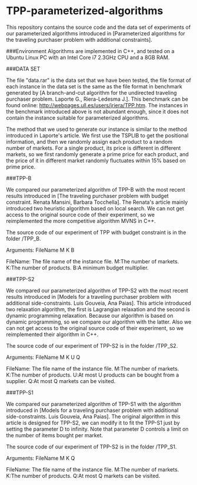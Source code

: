 # TPP-parameterized-algorithms

This repository contains the source code and the data set of experiments of our parameterized algorithms introduced in [Parameterized algorithms for the traveling purchaser problem with additional constraints].

###Environment
Algorithms are implemented in C++, and tested on a Ubuntu Linux PC with an Intel Core i7 2.3GHz CPU and a 8GB RAM.


###DATA SET

The file "data.rar" is the data set that we have been tested, the file format of each instance in the data set is the same as the file format in benchmark generated by [A branch-and-cut algorithm for the undirected traveling purchaser problem. Laporte G., Riera-Ledesma J.]. This benchmark can be found online: http://webpages.ull.es/users/jriera/TPP.htm. The instances in the benchmark introduced above is not abundant enough, since it does not contain the instance suitable for parameterized algorithms.

The method that we used to generate our instance is similar to the method introduced in Laporte's article. We first use the TSPLIB to get the positional information, and then we randomly assign each product to a random number of markets. For a single product, its price is different in different markets, so we first randomly generate a prime price for each product, and the price of it in different market randomly fluctuates within 15% based on prime price.


###TPP-B

We compared our parameterized algorithm of TPP-B with the most recent results introduced in [The traveling purchaser problem with budget constraint. Renata Mansini, Barbara Tocchella]. The Renata's article mainly introduced two heuristic algorithm based on local search. We can not get access to the original source code of their experiment, so we reimplemented the more competitive algorithm MVNS in C++.

The source code of our experiment of TPP with budget constraint is in the folder /TPP_B.

Arguments: FileName M K B

FileName: The file name of the instance file.
M:The number of markets.
K:The number of products.
B:A minimum budget multiplier.

###TPP-S2

We compared our parameterized algorithm of TPP-S2 with the most recent results introduced in [Models for a traveling purchaser problem with additional side-constraints. Luis Gouveia, Ana Paias]. This article introduced two relaxation algorithm, the first is Lagrangian relaxation and the second is dynamic programming relaxation. Because our algorithm is based on dynamic programming, so we compare our algorithm with the latter. Also we can not get access to the original source code of their experiment, so we reimplemented their algorithm in C++.

The source code of our experiment of TPP-S2 is in the folder /TPP_S2.

Arguments: FileName M K U Q

FileName: The file name of the instance file.
M:The number of markets.
K:The number of products.
U:At most U products can be bought from a supplier.
Q:At most Q markets can be visited.

###TPP-S1

We compared our parameterized algorithm of TPP-S1 with the algorithm introduced in [Models for a traveling purchaser problem with additional side-constraints. Luis Gouveia, Ana Paias]. The original algorithm in this article is designed for TPP-S2, we can modify it to fit the TPP-S1 just by setting the parameter D to infinity. Note that parameter D controls a limit on the number of items bought per market.

The source code of our experiment of TPP-S2 is in the folder /TPP_S1.

Arguments: FileName M K Q

FileName: The file name of the instance file.
M:The number of markets.
K:The number of products.
Q:At most Q markets can be visited.

